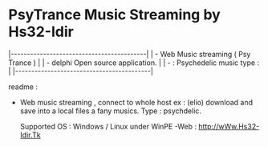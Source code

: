 # PsyTrance Music Streaming by Hs32-Idir

 |------------------------------------------|
 | - Web Music streaming ( Psy Trance )     |
 | -  delphi Open source application.       |
 | - : Psychedelic music type :             |
 |------------------------------------------| 
   
readme :
  
   - Web music streaming , connect to whole host ex : (elio) 
     download and save into a local files a fany musics.
     Type : psychdelic. 
    
     Supported OS : Windows / Linux under WinPE
     -Web : http://wWw.Hs32-Idir.Tk
